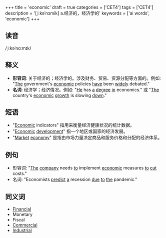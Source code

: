 +++
title = 'economic'
draft = true
categories = ['CET4']
tags = ['CET4']
description = '[ˌiːkəˈnɔmik] a.经济的，经济学的'
keywords = ['ai words', 'economic']
+++

## 读音
/ˌiːkəˈnɑːmɪk/

## 释义
- **形容词**: 关于经济的；经济学的。涉及财务、贸易、资源分配等方面的。例如: "[The](/zh/post/the/) government's [economic](/zh/post/economic/) policies [have](/zh/post/have/) been [widely](/zh/post/widely/) debated."
- **名词**: 经济学；经济情况。例如: "[He](/zh/post/he/) has [a](/zh/post/a/) [degree](/zh/post/degree/) [in](/zh/post/in/) economics." 或 "[The](/zh/post/the/) country's [economic](/zh/post/economic/) [growth](/zh/post/growth/) is slowing [down](/zh/post/down/)."

## 短语
- "[Economic](/zh/post/economic/) indicators" 指用来衡量经济健康状况的统计数据。
- "[Economic](/zh/post/economic/) [development](/zh/post/development/)" 指一个地区或国家的经济发展。
- "[Market](/zh/post/market/) [economy](/zh/post/economy/)" 是指由市场力量决定商品和服务价格和分配的经济体系。

## 例句
- 形容词: "[The](/zh/post/the/) [company](/zh/post/company/) needs [to](/zh/post/to/) implement [economic](/zh/post/economic/) measures [to](/zh/post/to/) [cut](/zh/post/cut/) costs."
- 名词: "Economists [predict](/zh/post/predict/) [a](/zh/post/a/) recession [due](/zh/post/due/) [to](/zh/post/to/) [the](/zh/post/the/) pandemic."

## 同义词
- [Financial](/zh/post/financial/)
- Monetary
- Fiscal
- [Commercial](/zh/post/commercial/)
- [Industrial](/zh/post/industrial/)
